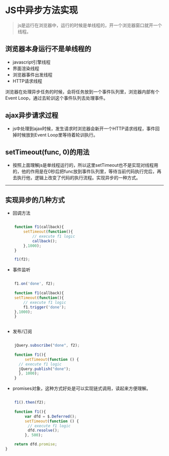 # JS中异步方法实现
> js是运行在浏览器中，运行的时候是单线程的，开一个浏览器窗口就开一个线程。

## 浏览器本身运行不是单线程的

- javascript引擎线程
- 界面渲染线程
- 浏览器事件出发线程
- HTTP请求线程
 
 浏览器在处理异步任务的时候，会将任务放到一个事件队列里，浏览器内部有个Event Loop，通过去轮训这个事件队列去处理事件。
 
## ajax异步请求过程
- js中处理到ajax时候，发生请求时浏览器会新开一个HTTP请求线程，事件回掉时候放到Event Loop里等待着轮训执行。

## setTimeout(func, 0)的用法
- 按照上面理解js是单线程运行的，所以这里setTimeout也不是实现对线程用的，他的作用是在0秒后把func放到事件队列里，等待当前代码执行完后，再去执行他，逻辑上改变了代码的执行流程。实现异步的一种方式。

----
## 实现异步的几种方式

- 回调方法

```javascript

	function f1(callback){
		setTimeout(function(){
			// execute f1 logic
			callback();
		},1000);
	}

	f1(f2);
```

- 事件监听

```javascript

	f1.on('done', f2);
		
	function f1(callback){
	setTimeout(function(){
		// execute f1 logic
		f1.trigger('done');
	},1000);
	}
	
```

- 发布/订阅

```javascript

	jQuery.subscribe("done", f2);
	
	function f1(){
　		setTimeout(function () {
　　　	// execute f1 logic
　　　	jQuery.publish("done");　　
　　　	}, 1000);
	}


```

- promises对象，这种方式好处是可以实现链式调用，读起来方便理解。

```javascript

	f1().then(f2);
	
	function f1(){
　		var dfd = $.Deferred();
　		setTimeout(function () {
　　　		// execute f1 logic
　　　		dfd.resolve();
　		}, 500);

  	return dfd.promise;
}
	


```